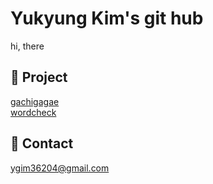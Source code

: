 Yukyung Kim's git hub
====  

hi, there 




📂 Project 
----
<a href="https://github.com/yukyung123/gachigagae"> gachigagae </a>  
<a href="https://github.com/wordcheck/wordcheck-web"> wordcheck </a>



📧 Contact
----
ygim36204@gmail.com

